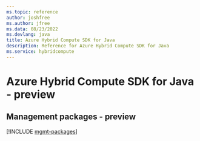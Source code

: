 ```yaml
---
ms.topic: reference
author: joshfree
ms.author: jfree
ms.data: 08/23/2022
ms.devlang: java
title: Azure Hybrid Compute SDK for Java
description: Reference for Azure Hybrid Compute SDK for Java
ms.service: hybridcompute
---
```

# Azure Hybrid Compute SDK for Java - preview

## Management packages - preview
[!INCLUDE [mgmt-packages](hybrid-compute-mgmt-index.md)]
